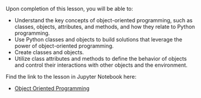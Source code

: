 <!-- # Lesson: Object-Oriented Programming (OOP) -->

Upon completion of this lesson, you will be able to:
  
- Understand the key concepts of object-oriented programming, such as classes, objects, attributes, and methods, and how they relate to Python programming.
- Use Python classes and objects to build solutions that leverage the power of object-oriented programming.
- Create classes and objects.
- Utilize class attributes and methods to define the behavior of objects and control their interactions with other objects and the environment.

Find the link to the lesson in Jupyter Notebook here:

- [Object Oriented Programming](https://github.com/data-bootcamp-v4/lessons/blob/main/1_intro_to_python/1.7_oop.ipynb)